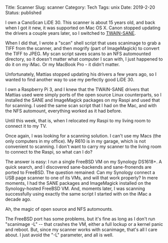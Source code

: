 Title: Scanner
Slug: scanner
Category: Tech
Tags: unix
Date: 2019-2-20
Status: published

I own a CanoScan LiDE 30.  This scanner is about 15 years old, and back
when I got it new, it was supported on Mac OS X.  Canon stopped updating
the drivers a couple years later, so I switched to [TWAIN-SANE](http://www.ellert.se/twain-sane/).

When I did that, I wrote a "scan" shell script that uses scanimage to
grab a TIFF from the scanner, and then mogrify (part of ImageMagick) to
convert the TIFF to JPEG.  My scan script saves scans to an NFS automounted
directory, so it doesn't matter what computer I scan with, I just happened
to do it on my iMac.  Or my MacBook Pro - it didn't matter.

Unfortunately, Mattias stopped updating his drivers a few years ago, so
I wanted to find another way to use my perfectly good LiDE 30.

I own a Raspberry Pi 3, and I knew that the TWAIN-SANE drivers that Mattias
used were simply ports of the open source Linux counterparts, so I installed
the SANE and ImageMagick packages on my Raspi and used that for scanning.  I
used the same scan script that I had on the Mac, and with the NFS
automount, everything worked as it had before.

Until this week, that is, when I relocated my Raspi to my living room to connect it
to my TV.

Once again, I was looking for a scanning solution.  I can't use my Macs (the only
computers in my office).  My R610 is in my garage, which is not convenient to
scanning.  I don't want to carry my scanner to the living room to connect to the
Raspi, so what can I do?

The answer is easy: I run a single FreeBSD VM on my Synology DS1618+.  A quick search, and I
discovered sane-backends and sane-fronends are ported to FreeBSD.  The question
remained: Can my Synology connect a USB page scanner to one of its VMs, and will
that work properly?  In mere moments, I had the SANE packages and ImageMagick
installed on the Synology-hosted FreeBSD VM.  And, moments later, I was scanning
successfully using exactly the same script I started with on the iMac a decade ago.

Ah, the magic of open source and NFS automounts.

The FreeBSD port has some problems, but it's fine as long as I don't run "scanimage -L" --
that crashes the VM, either a full lockup or a kernel panic and reboot.  But, since
my scanner works with scanimage, that's all I care about.  I just avoid the "-L" parameter,
and all is well.

